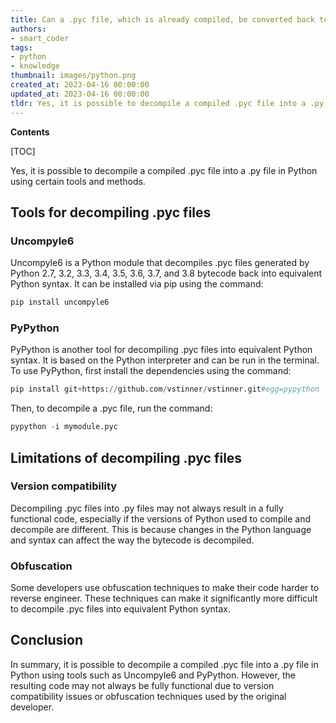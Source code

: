 ```yaml
---
title: Can a .pyc file, which is already compiled, be converted back to a .py file through decompilation?
authors:
- smart_coder
tags:
- python
- knowledge
thumbnail: images/python.png
created_at: 2023-04-16 00:00:00
updated_at: 2023-04-16 00:00:00
tldr: Yes, it is possible to decompile a compiled .pyc file into a .py file in Python using decompilers like uncompyle6, pycdc, etc.
---
```


**Contents**

[TOC]

Yes, it is possible to decompile a compiled .pyc file into a .py file in Python using certain tools and methods.

## Tools for decompiling .pyc files

### Uncompyle6

Uncompyle6 is a Python module that decompiles .pyc files generated by Python 2.7, 3.2, 3.3, 3.4, 3.5, 3.6, 3.7, and 3.8 bytecode back into equivalent Python syntax. It can be installed via pip using the command:

```python
pip install uncompyle6
```

### PyPython

PyPython is another tool for decompiling .pyc files into equivalent Python syntax. It is based on the Python interpreter and can be run in the terminal. To use PyPython, first install the dependencies using the command:

```python
pip install git+https://github.com/vstinner/vstinner.git#egg=pypython
```

Then, to decompile a .pyc file, run the command:

```python
pypython -i mymodule.pyc
```

## Limitations of decompiling .pyc files

### Version compatibility

Decompiling .pyc files into .py files may not always result in a fully functional code, especially if the versions of Python used to compile and decompile are different. This is because changes in the Python language and syntax can affect the way the bytecode is decompiled.

### Obfuscation

Some developers use obfuscation techniques to make their code harder to reverse engineer. These techniques can make it significantly more difficult to decompile .pyc files into equivalent Python syntax.

## Conclusion

In summary, it is possible to decompile a compiled .pyc file into a .py file in Python using tools such as Uncompyle6 and PyPython. However, the resulting code may not always be fully functional due to version compatibility issues or obfuscation techniques used by the original developer.
